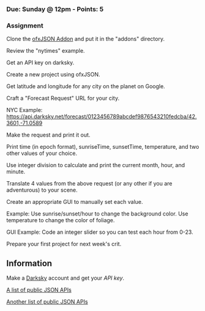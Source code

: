 ### Due: Sunday @ 12pm - Points: 5
### Assignment

Clone the [ofxJSON Addon](https://github.com/jeffcrouse/ofxJSON) and put it in the "addons" directory.

Review the "nytimes" example.

Get an API key on darksky.

Create a new project using ofxJSON.

Get latitude and longitude for any city on the planet on Google.

Craft a "Forecast Request" URL for your city.

NYC Example: https://api.darksky.net/forecast/0123456789abcdef9876543210fedcba/42.3601,-71.0589

Make the request and print it out.

Print time (in epoch format), sunriseTime, sunsetTime, temperature, and two other values of your choice.

Use integer division to calculate and print the current month, hour, and minute.

Translate 4 values from the above request (or any other if you are adventurous) to your scene.

Create an appropriate GUI to manually set each value.

Example: Use sunrise/sunset/hour to change the background color.  Use temperature to change the color of foliage.

GUI Example: Code an integer slider so you can test each hour from 0-23.

Prepare your first project for next week's crit.

## Information
Make a [Darksky](https://darksky.net/dev/register) account and get your *API key*.

[A list of public JSON APIs](https://github.com/toddmotto/public-apis)

[Another list of public JSON APIs](https://market.mashape.com/explore)
